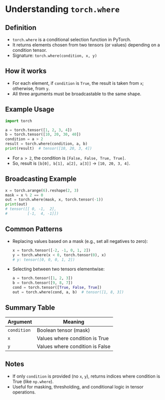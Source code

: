 # Understanding `torch.where`

## Definition
- `torch.where` is a conditional selection function in PyTorch.
- It returns elements chosen from two tensors (or values) depending on a condition tensor.
- Signature: `torch.where(condition, x, y)`

## How it works
- For each element, if `condition` is `True`, the result is taken from `x`; otherwise, from `y`.
- All three arguments must be broadcastable to the same shape.

## Example Usage
```python
import torch

a = torch.tensor([1, 2, 3, 4])
b = torch.tensor([10, 20, 30, 40])
condition = a > 2
result = torch.where(condition, a, b)
print(result)  # tensor([10, 20, 3, 4])
```
- For `a > 2`, the condition is `[False, False, True, True]`.
- So, result is `[b[0], b[1], a[2], a[3]]` → `[10, 20, 3, 4]`.

## Broadcasting Example
```python
x = torch.arange(6).reshape(2, 3)
mask = x % 2 == 0
out = torch.where(mask, x, torch.tensor(-1))
print(out)
# tensor([[ 0, -1,  2],
#         [-1,  4, -1]])
```

## Common Patterns
- Replacing values based on a mask (e.g., set all negatives to zero):
  ```python
  x = torch.tensor([-2, -1, 0, 1, 2])
  y = torch.where(x < 0, torch.tensor(0), x)
  # y: tensor([0, 0, 0, 1, 2])
  ```
- Selecting between two tensors elementwise:
  ```python
  a = torch.tensor([1, 2, 3])
  b = torch.tensor([9, 8, 7])
  cond = torch.tensor([True, False, True])
  out = torch.where(cond, a, b)  # tensor([1, 8, 3])
  ```

## Summary Table
| Argument         | Meaning                                  |
|-----------------|-------------------------------------------|
| `condition`     | Boolean tensor (mask)                     |
| `x`             | Values where condition is True            |
| `y`             | Values where condition is False           |

## Notes
- If only `condition` is provided (no `x`, `y`), returns indices where condition is True (like `np.where`).
- Useful for masking, thresholding, and conditional logic in tensor operations.
